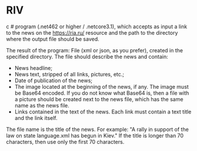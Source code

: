 # RIV

c # program (.net462 or higher / .netcore3.1), which accepts as input a link to the news on the https://ria.ru/ resource and the path to the directory where the output file should be saved.

The result of the program: File (xml or json, as you prefer), created in the specified directory.
The file should describe the news and contain:
- News headline;
- News text, stripped of all links, pictures, etc.;
- Date of publication of the news;
- The image located at the beginning of the news, if any. The image must be Base64 encoded. If you do not know what Base64 is, then a file with a picture should be created next to the news file, which has the same name as the news file.
- Links contained in the text of the news. Each link must contain a text title and the link itself.

The file name is the title of the news. For example: "A rally in support of the law on state language.xml has begun in Kiev." If the title is longer than 70 characters, then use only the first 70 characters.
